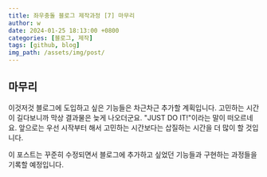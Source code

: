 ```yaml
---
title: 좌우충돌 블로그 제작과정 [7] 마무리
author: w
date: 2024-01-25 18:13:00 +0800
categories: [블로그, 제작]
tags: [github, blog]
img_path: /assets/img/post/
---
```


## 마무리

이것저것 블로그에 도입하고 싶은 기능들은 차근차근 추가할 계획입니다.
고민하는 시간이 길다보니까 막상 결과물은 늦게 나오더군요.
"JUST DO IT!"이라는 말이 떠오르네요.
앞으로는 우선 시작부터 해서 고민하는 시간보다는 삽질하는 시간을 더 많이 할 것입니다.

이 포스트는 꾸준히 수정되면서 블로그에 추가하고 싶었던 기능들과
구현하는 과정들을 기록할 예정입니다.
